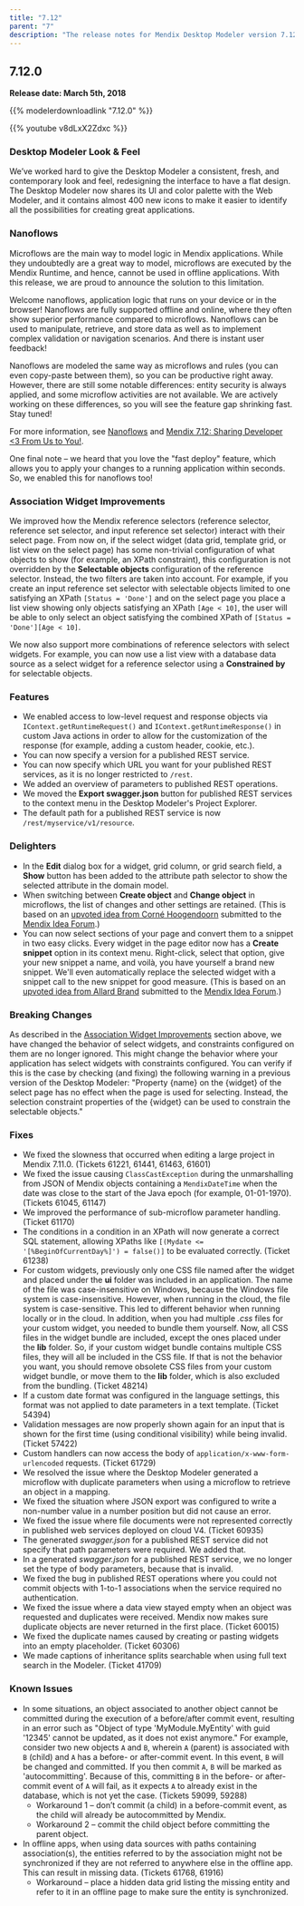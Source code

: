 ```yaml
---
title: "7.12"
parent: "7"
description: "The release notes for Mendix Desktop Modeler version 7.12 (including all patches) with details on new features, bug fixes, and known issues."
---
```


## 7.12.0

**Release date: March 5th, 2018**

{{% modelerdownloadlink "7.12.0" %}}

{{% youtube v8dLxX2Zdxc %}}

### Desktop Modeler Look & Feel

We’ve worked hard to give the Desktop Modeler a consistent, fresh, and contemporary look and feel, redesigning the interface to have a flat design. The Desktop Modeler now shares its UI and color palette with the Web Modeler, and it contains almost 400 new icons to make it easier to identify all the possibilities for creating great applications.

### Nanoflows

Microflows are the main way to model logic in Mendix applications. While they undoubtedly are a great way to model, microflows are executed by the Mendix Runtime, and hence, cannot be used in offline applications. With this release, we are proud to announce the solution to this limitation.

Welcome nanoflows, application logic that runs on your device or in the browser! Nanoflows are fully supported offline and online, where they often show superior performance compared to microflows. Nanoflows can be used to manipulate, retrieve, and store data as well as to implement complex validation or navigation scenarios. And there is instant user feedback!

Nanoflows are modeled the same way as microflows and rules (you can even copy-paste between them), so you can be productive right away. However, there are still some notable differences: entity security is always applied, and some microflow activities are not available. We are actively working on these differences, so you will see the feature gap shrinking fast. Stay tuned!

For more information, see [Nanoflows](/refguide/nanoflows) and [Mendix 7.12: Sharing Developer <3 From Us to You!](https://www.mendix.com/blog/mendix-7-12-sharing-developer/).

One final note – we heard that you love the "fast deploy" feature, which allows you to apply your changes to a running application within seconds. So, we enabled this for nanoflows too!

### <a name="association"></a>Association Widget Improvements

We improved how the Mendix reference selectors (reference selector, reference set selector, and input reference set selector) interact with their select page. From now on, if the select widget (data grid, template grid, or list view on the select page) has some non-trivial configuration of what objects to show (for example, an XPath constraint), this configuration is not overridden by the **Selectable objects** configuration of the reference selector. Instead, the two filters are taken into account. 
For example, if you create an input reference set selector with selectable objects limited to one satisfying an XPath `[Status = 'Done']` and on the select page you place a list view showing only objects satisfying an XPath `[Age < 10]`, the user will be able to only select an object satisfying the combined XPath of `[Status = 'Done'][Age < 10]`. 

We now also support more combinations of reference selectors with select widgets. For example, you can now use a list view with a database data source as a select widget for a reference selector using a **Constrained by** for selectable objects.

### Features

 * We enabled access to low-level request and response objects via `IContext.getRuntimeRequest()` and `IContext.getRuntimeResponse()` in custom Java actions in order to allow for the customization of the response (for example, adding a custom header, cookie, etc.).
 * You can now specify a version for a published REST service.
 * You can now specify which URL you want for your published REST services, as it is no longer restricted to `/rest`.
 * We added an overview of parameters to published REST operations.
 * We moved the **Export swagger.json** button for published REST services to the context menu in the Desktop Modeler's Project Explorer.
 * The default path for a published REST service is now `/rest/myservice/v1/resource`.

### Delighters

* In the **Edit** dialog box for a widget, grid column, or grid search field, a **Show** button has been added to the attribute path selector to show the selected attribute in the domain model.
* When switching between **Create object** and **Change  object** in microflows, the list of changes and other settings are retained. (This is based on an [upvoted idea from Corné Hoogendoorn](https://forum.mendixcloud.com/link/ideas/77) submitted to the [Mendix Idea Forum](https://forum.mendixcloud.com/link/ideas).)
* You can now select sections of your page and convert them to a snippet in two easy clicks. Every widget in the page editor now has a **Create snippet** option in its context menu. Right-click, select that option, give your new snippet a name, and voilà, you have yourself a brand new snippet. We'll even automatically replace the selected widget with a snippet call to the new snippet for good measure. (This is based on an [upvoted idea from Allard Brand](https://forum.mendixcloud.com/link/ideas/157) submitted to the [Mendix Idea Forum](https://forum.mendixcloud.com/link/ideas).)

### Breaking Changes

As described in the [Association Widget Improvements](#association) section above, we have changed the behavior of select widgets, and constraints configured on them are no longer ignored. This might change the behavior where your application has select widgets with constraints configured. You can verify if this is the case by checking (and fixing) the following warning in a previous version of the Desktop Modeler: "Property {name} on the {widget} of the select page has no effect when the page is used for selecting. Instead, the selection constraint properties of the {widget} can be used to constrain the selectable objects."

### Fixes

  * <a name="61221"></a>We fixed the slowness that occurred when editing a large project in Mendix 7.11.0. (Tickets 61221, 61441, 61463, 61601)
  * We fixed the issue causing `ClassCastException` during the unmarshalling from JSON of Mendix objects containing a `MendixDateTime` when the date was close to the start of the Java epoch (for example, 01-01-1970). (Tickets 61045, 61147)
 * We improved the performance of sub-microflow parameter handling. (Ticket 61170)
 * The conditions in a condition in an XPath will now generate a correct SQL statement, allowing XPaths like `[(Mydate <= '[%BeginOfCurrentDay%]') = false()]` to be evaluated correctly. (Ticket 61238)
 * For custom widgets, previously only one CSS file named after the widget and placed under the **ui** folder was included in an application. The name of the file was case-insensitive on Windows, because the Windows file system is case-insensitive. However, when running in the cloud, the file system is case-sensitive. This led to different behavior when running locally or in the cloud. In addition, when you had multiple *.css* files for your custom widget, you needed to bundle them yourself. Now, all CSS files in the widget bundle are included, except the ones placed under the **lib** folder. So, if your custom widget bundle contains multiple CSS files, they will all be included in the CSS file. If that is not the behavior you want, you should remove obsolete CSS files from your custom widget bundle, or move them to the **lib** folder, which is also excluded from the bundling. (Ticket 48214)
 * If a custom date format was configured in the language settings, this format was not applied to date parameters in a text template. (Ticket 54394)
 * Validation messages are now properly shown again for an input that is shown for the first time (using conditional visibility) while being invalid. (Ticket 57422)
 * Custom handlers can now access the body of `application/x-www-form-urlencoded` requests. (Ticket 61729)
 * We resolved the issue where the Desktop Modeler generated a microflow with duplicate parameters when using a microflow to retrieve an object in a mapping.
 * We fixed the situation where JSON export was configured to write a non-number value in a number position but did not cause an error.
 * We fixed the issue where file documents were not represented correctly in published web services deployed on cloud V4. (Ticket 60935)
 * The generated *swagger.json* for a published REST service did not specify that path parameters were required. We added that.
 * In a generated *swagger.json* for a published REST service, we no longer set the type of body parameters, because that is invalid.
 * We fixed the bug in published REST operations where you could not commit objects with 1-to-1 associations when the service required no authentication.
 * We fixed the issue where a data view stayed empty when an object was requested and duplicates were received. Mendix now makes sure duplicate objects are never returned in the first place. (Ticket 60015)
 * We fixed the duplicate names caused by creating or pasting widgets into an empty placeholder. (Ticket 60306)
 * We made captions of inheritance splits searchable when using full text search in the Modeler. (Ticket 41709)

### Known Issues

* In some situations, an object associated to another object cannot be committed during the execution of a before/after commit event, resulting in an error such as "Object of type 'MyModule.MyEntity' with guid '12345' cannot be updated, as it does not exist anymore." For example, consider two new objects `A` and `B`, wherein `A` (parent) is associated with `B` (child) and `A` has a before- or after-commit event. In this event, `B` will be changed and committed. If you then commit `A`, `B` will be marked as 'autocommitting'. Because of this, committing `B` in the before- or after-commit event of `A` will fail, as it expects `A` to already exist in the database, which is not yet the case. (Tickets 59099, 59288)
   * Workaround 1 – don’t commit (a child) in a before-commit event, as the child will already be autocommitted by Mendix.
   * Workaround 2 – commit the child object before committing the parent object.
* In offline apps, when using data sources with paths containing association(s), the entities referred to by the association might not be synchronized if they are not referred to anywhere else in the offline app. This can result in missing data. (Tickets 61768, 61916)
   * Workaround – place a hidden data grid listing the missing entity and refer to it in an offline page to make sure the entity is synchronized.
